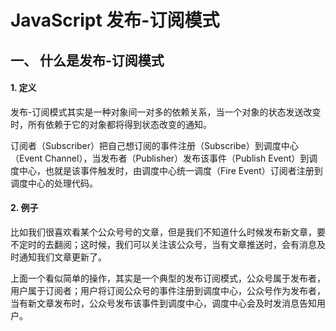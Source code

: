 # JavaScript 发布-订阅模式

## 一、 什么是发布-订阅模式

#### 1. 定义

发布-订阅模式其实是一种对象间一对多的依赖关系，当一个对象的状态发送改变时，所有依赖于它的对象都将得到状态改变的通知。

订阅者（Subscriber）把自己想订阅的事件注册（Subscribe）到调度中心（Event Channel），当发布者（Publisher）发布该事件（Publish Event）到调度中心，也就是该事件触发时，由调度中心统一调度（Fire Event）订阅者注册到调度中心的处理代码。

#### 2. 例子

比如我们很喜欢看某个公众号号的文章，但是我们不知道什么时候发布新文章，要不定时的去翻阅；这时候，我们可以关注该公众号，当有文章推送时，会有消息及时通知我们文章更新了。

上面一个看似简单的操作，其实是一个典型的发布订阅模式，公众号属于发布者，用户属于订阅者；用户将订阅公众号的事件注册到调度中心，公众号作为发布者，当有新文章发布时，公众号发布该事件到调度中心，调度中心会及时发消息告知用户。